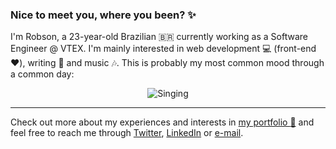 ### Nice to meet you, where you been? :sparkles:

I'm Robson, a 23-year-old Brazilian 🇧🇷 currently working as a Software Engineer @ VTEX. I'm mainly interested in web development :computer: (front-end ❤️), writing :pencil: and music :notes:. This is probably my most common mood through a common day:

<p align="center">
  <img src="https://media.giphy.com/media/ghNfhD2YJYz2YgY1jr/giphy.gif" alt="Singing" />
</p>

<hr />

Check out more about my experiences and interests in [my portfolio :mega:](https://jrobsonjr.github.io/) and feel free to reach me through [Twitter](https://twitter.com/JRosboJr), [LinkedIn](https://www.linkedin.com/in/jrobsonjr/) or [e-mail](mailto:jrobsonjr16@gmail.com).
